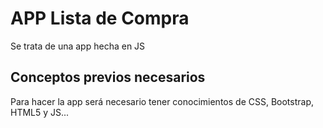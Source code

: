 # APP Lista de Compra

Se trata de una app hecha en JS

## Conceptos previos necesarios

Para hacer la app será necesario tener conocimientos de CSS, Bootstrap, HTML5 y JS...
